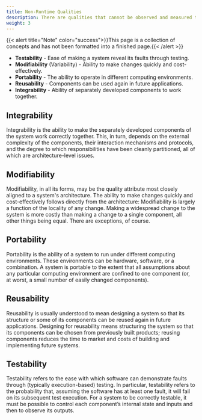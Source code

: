 ```yaml
---
title: Non-Runtime Qualities
description: There are qualities that cannot be observed and measured through system execution.
weight: 3
---
```

{{< alert title="Note" color="success">}}This page is a collection of concepts and has not been formatted into a finished page.{{< /alert >}}

- **Testability** - Ease of making a system reveal its faults through testing.
- **Modifiability** (Variability) - Ability to make changes quickly and cost-effectively.
- **Portability** - The ability to operate in different computing environments.
- **Reusability** - Components can be used again in future applications.
- **Integrability** - Ability of separately developed components to work together.

## Integrability 

Integrability is the ability to make the separately developed components of the system work correctly together. This, in turn, depends on the external complexity of the components, their interaction mechanisms and protocols, and the degree to which responsibilities have been cleanly partitioned, all of which are architecture-level issues. 

## Modifiability

Modifiability, in all its forms, may be the quality attribute most closely aligned to a system's architecture. The ability to make changes quickly and cost-effectively follows directly from the architecture: Modifiability is largely a function of the locality of any change. Making a widespread change to the system is more costly than making a change to a single component, all other things being equal. There are exceptions, of course. 

## Portability

Portability is the ability of a system to run under different computing environments. These environments can be hardware, software, or a combination. A system is portable to the extent that all assumptions about any particular computing environment are confined to one component (or, at worst, a small number of easily changed components).

## Reusability

Reusability is usually understood to mean designing a system so that its structure or some of its components can be reused again in future applications. Designing for reusability means structuring the system so that its components can be chosen from previously built products; reusing components reduces the time to market and costs of building and implementing future systems.

## Testability

Testability refers to the ease with which software can demonstrate faults through (typically execution-based) testing. In particular, testability refers to the probability that, assuming the software has at least one fault, it will fail on its subsequent test execution. For a system to be correctly testable, it must be possible to control each component’s internal state and inputs and then to observe its outputs.



